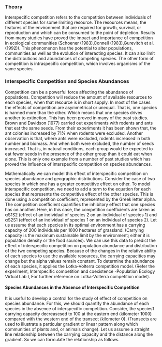 ### Theory
Interspecific competition refers to the competition between individuals of different species for some limiting resource. The resources means, the features of the environment that  are required for growth, survival, or reproduction and which can be consumed to the point of depletion. Results from many studies have proved the impact and importance of competition in ecological communities (Schoener (1983),Connell (1983),Gurevitch et al. (1992)). This phenomenon has the potential to alter populations, communities as well as the evolution of interacting species. It can also limit the distributions and abundances of competing species. The other form of competition is intraspecific competition, which involves organisms of the same species.
 

### Interspecific Competition and Species Abundances
Competition can be a powerful force affecting the abundance of populations. Competition will reduce the amount of available resources to each species, when that resource is in short supply.  In most of the cases the effects of competition are asymmetrical or unequal. That is, one species is harmed more than the other. Which means that one species drives another to extinction. This has been proved in many of the past studies. Brown and Davidson (1977) carried out experiments with rodents and ants that eat the same seeds. From their experiments it has been shown that, the ant colonies increased by 71% when rodents were excluded. Another observation is that, where ants were excluded, rodents increased in both number and biomass. And when both were excluded, the number of seeds increased. That is, in natural conditions, each group would be expected to eat fewer seeds in the presence of the other group than it could eat when alone. This is only one example from a number of past studies which has proved the influence of interspecific competition on species abundances.
 

Mathematically we can model this effect of interspecific competition on species abundance and geographic distributions. Consider the case of two species in which one has a greater competitive effect on other. To model interspecific competition, we need to add a term to the equation for each species that represents the competitive effect of the other species. This is done using a competition coefficient, represented by the Greek letter alpha. The competition coefficient quantifies the inhibitory effect that one species has on another. Here, in this case, the competition coefficients are taken as αS1S2 (effect of an individual of species 2 on an individual of species 1) and αS2S1 (effect of an individual of species 1 on an individual of species 2). Let us assume that each species in its optimal environment has a carrying capacity of 200 individuals per 1000 hectares of grassland. (Carrying capacity is the maximum sustainable limit by the environment; either it is population density or the food sources). We can use this data to predict the effect of interspecific competition on population abundance and distribution of the two competing species.  Because of the changes in the relative ability of each species to use the available resources, the carrying capacities may change but the alpha values remain constant.  To determine the abundance of each species, it applies the Lotka-Volterra competition model. (Refer the experiment, Interspecific competition and coexistence -Population Ecology Virtual Lab I, For further reference on Lotka-Volterra competition model).

 

 

#### Species Abundances in the Absence of Interspecific Competition
It is useful to develop a control for the study of effect of competition on species abundance. For this, we should quantify the abundance of each species in the absence of interspecific competition. Consider, the species1 carrying capacity decreasesed to 100 at the eastern end (kilometer 1000) compared with the western end of the transect (kilometer 0). (Transects are used to illustrate a particular gradient or linear pattern along which communities of plants and, or animals change). Let us assume a straight line relationship between the carrying capacity and the distance along the gradient. So we can formulate the relationship as follows.